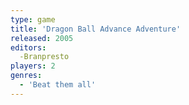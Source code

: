 ```yaml
---
type: game
title: 'Dragon Ball Advance Adventure'
released: 2005
editors: 
  -Branpresto
players: 2
genres:
  - 'Beat them all'
---
```

